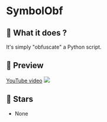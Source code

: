 # SymbolObf

## 📜 What it does ?

It's simply "obfuscate" a Python script.

## 🎥 Preview

[YouTube video](https://www.youtube.com/watch?v=rrQjmAj5Lyo)
[![](https://i.imgur.com/ylHmPnE.png)](https://www.youtube.com/watch?v=rrQjmAj5Lyo)

## 🌟 Stars

- None
